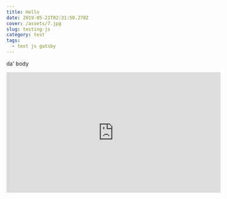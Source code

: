 ```yaml
---
title: Hello
date: 2019-05-21T02:31:50.278Z
cover: /assets/7.jpg
slug: testing-js
category: test
tags:
  - test js gatsby
---
```

da' body



<iframe width="560" height="315" src="https://www.youtube.com/embed/NxYQZj_FBaI" frameborder="0" allow="accelerometer; autoplay; encrypted-media; gyroscope; picture-in-picture" allowfullscreen></iframe>
